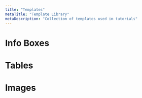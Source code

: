 ```yaml
---
title: "Templates"
metaTitle: "Template Library"
metaDescription: "Collection of templates used in tutorials"
---
```

# Info Boxes
# Tables
# Images
